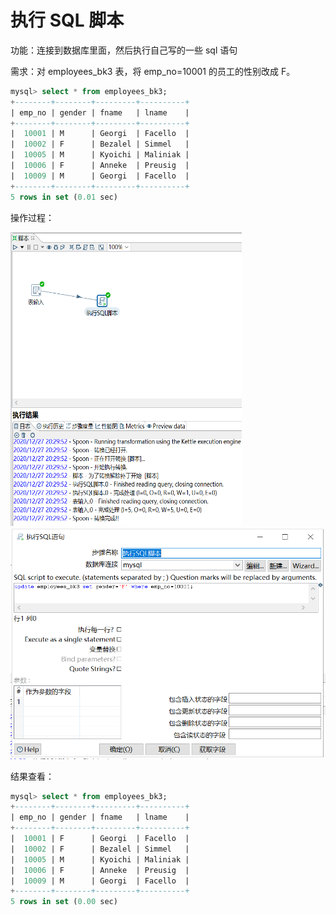 # 执行 SQL 脚本

功能：连接到数据库里面，然后执行自己写的一些 sql 语句

需求：对 employees_bk3 表，将 emp_no=10001 的员工的性别改成 F。

```sql
mysql> select * from employees_bk3;
+--------+--------+---------+----------+
| emp_no | gender | fname   | lname    |
+--------+--------+---------+----------+
|  10001 | M      | Georgi  | Facello  |
|  10002 | F      | Bezalel | Simmel   |
|  10005 | M      | Kyoichi | Maliniak |
|  10006 | F      | Anneke  | Preusig  |
|  10009 | M      | Georgi  | Facello  |
+--------+--------+---------+----------+
5 rows in set (0.01 sec)
```

操作过程：

<img src="../image/kettle脚本01.png" alt="kettle脚本01" height="470" width="370" >

<img src="../image/kettle脚本02.png" alt="kettle脚本02" height="370" width="530" >


结果查看：

```sql
mysql> select * from employees_bk3;
+--------+--------+---------+----------+
| emp_no | gender | fname   | lname    |
+--------+--------+---------+----------+
|  10001 | F      | Georgi  | Facello  |
|  10002 | F      | Bezalel | Simmel   |
|  10005 | M      | Kyoichi | Maliniak |
|  10006 | F      | Anneke  | Preusig  |
|  10009 | M      | Georgi  | Facello  |
+--------+--------+---------+----------+
5 rows in set (0.00 sec)
```